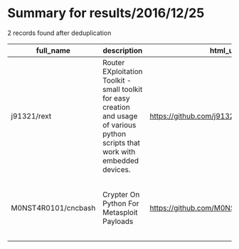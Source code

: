 
# Summary for results/2016/12/25
    
2 records found after deduplication

| full_name | description | html_url | matched_list | matched_count | pushed_at | size | stargazers_count | language | forks_count | vul_ids |
|---------------------|------------------------------------------------------------------------------------------------------------------------------------|----------------------------------------|-----------------------------------------------------------------------------|-----------------|---------------------------|--------|--------------------|------------|---------------|-----------|
| j91321/rext | Router EXploitation Toolkit - small toolkit for easy creation and usage of various python scripts that work with embedded devices. | https://github.com/j91321/rext | ['exploit'] | 1 | 2016-12-25 18:55:52+00:00 | 1489 | 340 | Python | 118 | [] |
| M0NST4R0101/cncbash | Crypter On Python For Metasploit Payloads | https://github.com/M0NST4R0101/cncbash | ['metasploit module OR metasploit payload', 'metasploit module OR payload'] | 2 | 2016-12-25 17:08:02+00:00 | 5 | 0 | Python | 0 | [] |
